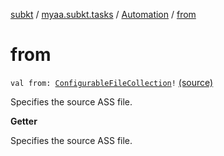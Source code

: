 [subkt](../../index.md) / [myaa.subkt.tasks](../index.md) / [Automation](index.md) / [from](./from.md)

# from

`val from: `[`ConfigurableFileCollection`](https://docs.gradle.org/current/javadoc/org/gradle/api/file/ConfigurableFileCollection.html)`!` [(source)](https://github.com/Myaamori/SubKt/blob/0.1.13/src/main/kotlin/myaa/subkt/tasks/asstasks.kt#L644)

Specifies the source ASS file.

**Getter**

Specifies the source ASS file.

